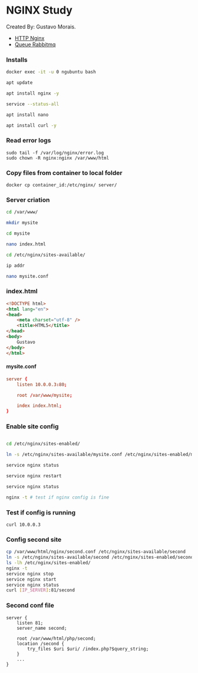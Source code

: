 # NGINX Study

Created By: Gustavo Morais.

- [HTTP Nginx](./nginx.md)
- [Queue Rabbitmq](./rabbitmq.md)

### Installs
```sh
docker exec -it -u 0 ngubuntu bash

apt update

apt install nginx -y

service --status-all

apt install nano

apt install curl -y

```

### Read error logs
```
sudo tail -f /var/log/nginx/error.log
sudo chown -R nginx:nginx /var/www/html
```

### Copy files from container to local folder
```
docker cp container_id:/etc/nginx/ server/
```

### Server criation
```sh
cd /var/www/

mkdir mysite

cd mysite

nano index.html

cd /etc/nginx/sites-available/

ip addr

nano mysite.conf

```

### index.html
```html
<!DOCTYPE html>
<html lang="en">
<head>
    <meta charset="utf-8" />
    <title>HTML5</title>
</head>
<body>
    Gustavo
</body>
</html>
```

#### mysite.conf
```conf
server {
    listen 10.0.0.3:80;

    root /var/www/mysite;

    index index.html;
}
```

### Enable site config
```sh

cd /etc/nginx/sites-enabled/

ln -s /etc/nginx/sites-available/mysite.conf /etc/nginx/sites-enabled/mysite

service nginx status

service nginx restart

service nginx status

nginx -t # test if nginx config is fine

```

### Test if config is running
```
curl 10.0.0.3
```

### Config second site
```bash
cp /var/www/html/nginx/second.conf /etc/nginx/sites-available/second
ln -s /etc/nginx/sites-available/second /etc/nginx/sites-enabled/second
ls -lh /etc/nginx/sites-enabled/
nginx -t
service nginx stop
service nginx start
service nginx status
curl [IP_SERVER]:81/second
```
### Second conf file
```
server {
    listen 81;
    server_name second;

    root /var/www/html/php/second;
    location /second {
        try_files $uri $uri/ /index.php?$query_string;
    }
    ...
}
```
